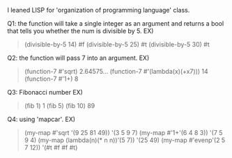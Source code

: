 I leaned LISP for 'organization of programming language' class.

Q1: the function will take a single integer as an argument and returns a bool that tells you whether the num is divisible by 5. 
EX) 
>(divisible-by-5 14) 
#f
>(divisible-by-5 25)
#t
>(divisible-by-5 30)
#t

Q2: the function will pass 7 into an argument.
EX) 
>(function-7 #'sqrt)
2.64575...
>(function-7 #'(lambda(x)(+x7)))
14
>(function-7 #'1+)
8

Q3: Fibonacci number
EX)
>(fib 1)
1
>(fib 5)
>(fib 10)
89

Q4: using 'mapcar'. 
EX)
>(my-map #'sqrt '(9 25 81 49))
'(3 5 9 7)
>(my-map #'1+'(6 4 8 3))
'(7 5 9 4)
(my-map (lambda(n)(* n n))'(5 7))
'(25 49)
>(my-map #'evenp'(2 5 7 12))
'(#t #f #f #t)
